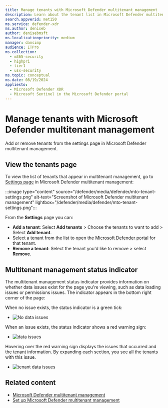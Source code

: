 ```yaml
---
title: Manage tenants with Microsoft Defender multitenant management
description: Learn about the tenant list in Microsoft Defender multitenant management
search.appverid: met150
ms.service: defender-xdr
ms.author: deniseb
author: denisebmsft
ms.localizationpriority: medium
manager: dansimp
audience: ITPro
ms.collection: 
  - m365-security
  - highpri
  - tier1
  - usx-security
ms.topic: conceptual
ms.date: 08/19/2024
appliesto:
  - Microsoft Defender XDR
  - Microsoft Sentinel in the Microsoft Defender portal
---
```


# Manage tenants with Microsoft Defender multitenant management

Add or remove tenants from the settings page in Microsoft Defender multitenant management.

## View the tenants page

To view the list of tenants that appear in multitenant management, go to [Settings page](https://mto.security.microsoft.com/mtosettings) in Microsoft Defender multitenant management:

   :::image type="content" source="/defender/media/defender/mto-tenant-settings.png" alt-text="Screenshot of Microsoft Defender multitenant management" lightbox="/defender/media/defender/mto-tenant-settings.png":::

From the **Settings** page you can:

- **Add a tenant**: Select **Add tenants** > Choose the tenants to want to add > Select **Add tenant**.
- Select a tenant from the list to open the [Microsoft Defender portal](https://security.microsoft.com) for that tenant.
- **Remove a tenant**: Select the tenant you'd like to remove > select **Remove**.

## Multitenant management status indicator

The multitenant management status indicator provides information on whether data issues exist for the page you're viewing, such as data loading issues or permissions issues. The indicator appears in the bottom right corner of the page:

When no issue exists, the status indicator is a green tick:

- ![No data issues](/defender/media/defender/mto_nodata_issue.png)

When an issue exists, the status indicator shows a red warning sign:

- ![data issues](/defender/media/defender/mto-data-issues.png)

Hovering over the red warning sign displays the issues that occurred and the tenant information. By expanding each section, you see all the tenants with this issue.

- ![tenant data issues](/defender/media/defender/mto-tenantdata-issues.png)

## Related content

- [Microsoft Defender multitenant management](mto-overview.md)
- [Set up Microsoft Defender multitenant management](mto-requirements.md)
